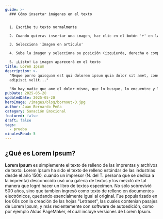 ```yaml
---
guide: >-
  ### Cómo insertar imágenes en el texto


  1. Escribe tu texto normalmente

  2. Cuando quieras insertar una imagen, haz clic en el botón '+' en la barra de herramientas

  3. Selecciona 'Imagen en artículo'

  4. Sube la imagen y selecciona su posición (izquierda, derecha o completa)

  5. ¡Listo! La imagen aparecerá en el texto
title: Lorem Ipsum
description: >-
  "Neque porro quisquam est qui dolorem ipsum quia dolor sit amet, consectetur,
  adipisci velit..."

  "No hay nadie que ame el dolor mismo, que lo busque, lo encuentre y lo quiera, simplemente porque es el dolor."
pubDate: 2025-05-20
updatedDate: 2025-05-20
heroImage: /images/blog/bornout-0.jpg
author: Juan Bernardo Peña
category: Sanación Emocional
featured: false
draft: false
tags:
  - prueba
minutesRead: 5
---
```

## ¿Qué es Lorem Ipsum?

**Lorem Ipsum** es simplemente el texto de relleno de las imprentas y archivos de texto. Lorem Ipsum ha sido el texto de relleno estándar de las industrias desde el año 1500, cuando un impresor (N. del T. persona que se dedica a la imprenta) desconocido usó una galería de textos y los mezcló de tal manera que logró hacer un libro de textos especimen. No sólo sobrevivió 500 años, sino que tambien ingresó como texto de relleno en documentos electrónicos, quedando esencialmente igual al original. Fue popularizado en los 60s con la creación de las hojas "Letraset", las cuales contenian pasajes de Lorem Ipsum, y más recientemente con software de autoedición, como por ejemplo Aldus PageMaker, el cual incluye versiones de Lorem Ipsum.